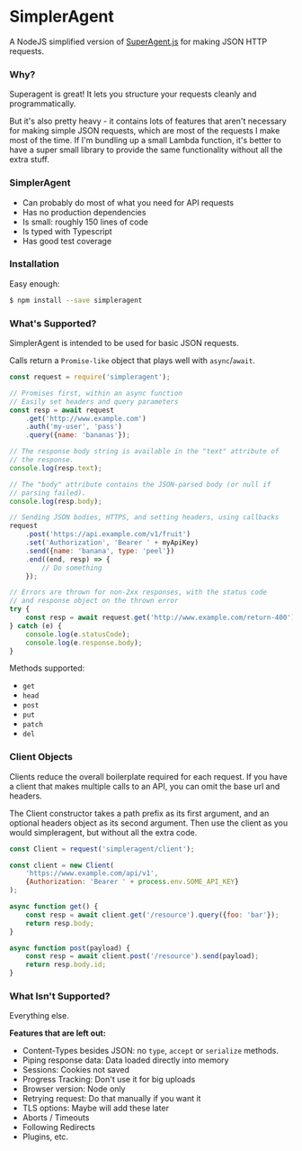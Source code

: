 # SimplerAgent
A NodeJS simplified version of [SuperAgent.js](http://visionmedia.github.io/superagent/)
for making JSON HTTP requests.

### Why?
Superagent is great!  It lets you structure your requests cleanly and programmatically.

But it's also pretty heavy - it contains lots of features that aren't necessary
for making simple JSON requests, which are most of the requests I make most of
the time.  If I'm bundling up a small Lambda function, it's better to have a
super small library to provide the same functionality without all the extra
stuff.

### SimplerAgent
- Can probably do most of what you need for API requests
- Has no production dependencies
- Is small: roughly 150 lines of code
- Is typed with Typescript
- Has good test coverage

### Installation

Easy enough:

```bash
$ npm install --save simpleragent
```

### What's Supported?
SimplerAgent is intended to be used for basic JSON requests.

Calls return a `Promise-like` object that plays well with `async`/`await`.

```javascript
const request = require('simpleragent');

// Promises first, within an async function
// Easily set headers and query parameters
const resp = await request
    .get('http://www.example.com')
    .auth('my-user', 'pass')
    .query({name: 'bananas'});

// The response body string is available in the "text" attribute of
// the response.
console.log(resp.text);

// The "body" attribute contains the JSON-parsed body (or null if
// parsing failed).
console.log(resp.body);

// Sending JSON bodies, HTTPS, and setting headers, using callbacks
request
    .post('https://api.example.com/v1/fruit')
    .set('Authorization', 'Bearer ' + myApiKey)
    .send({name: 'banana', type: 'peel'})
    .end((end, resp) => {
        // Do something
    });

// Errors are thrown for non-2xx responses, with the status code
// and response object on the thrown error
try {
    const resp = await request.get('http://www.example.com/return-400');
} catch (e) {
    console.log(e.statusCode);
    console.log(e.response.body);
}
```

Methods supported:
- `get`
- `head`
- `post`
- `put`
- `patch`
- `del`

### Client Objects
Clients reduce the overall boilerplate required for each request.  If you have
a client that makes multiple calls to an API, you can omit the base url and
headers.

The Client constructor takes a path prefix as its first argument, and an
optional headers object as its second argument.  Then use the client as you
would simpleragent, but without all the extra code.

```javascript
const Client = request('simpleragent/client');

const client = new Client(
    'https://www.example.com/api/v1',
    {Authorization: 'Bearer ' + process.env.SOME_API_KEY}
);

async function get() {
    const resp = await client.get('/resource').query({foo: 'bar'});
    return resp.body;
}

async function post(payload) {
    const resp = await client.post('/resource').send(payload);
    return resp.body.id;
}
```

### What Isn't Supported?
Everything else.

**Features that are left out:**
- Content-Types besides JSON: no `type`, `accept` or `serialize` methods.
- Piping response data: Data loaded directly into memory
- Sessions: Cookies not saved
- Progress Tracking: Don't use it for big uploads
- Browser version: Node only
- Retrying request: Do that manually if you want it
- TLS options: Maybe will add these later
- Aborts / Timeouts
- Following Redirects
- Plugins, etc.
